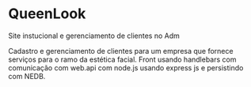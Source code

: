 # QueenLook
Site instucional e gerenciamento de clientes no Adm


Cadastro e gerenciamento de clientes para um empresa que fornece serviços para o ramo da estética facial.
Front usando handlebars com comunicação com web.api com node.js usando express js e persistindo com NEDB.
